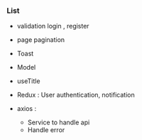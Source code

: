 ### List

-   validation login , register

-   page pagination

-   Toast

-   Model

-   useTitle

-   Redux : User authentication, notification

-   axios :

    -   Service to handle api
    -   Handle error
